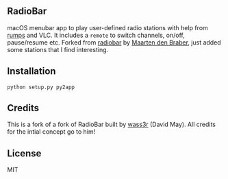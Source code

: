 ## RadioBar

macOS menubar app to play user-defined radio stations with help from [rumps](https://github.com/jaredks/rumps) and VLC. It includes a `remote` to switch channels, on/off, pause/resume etc. Forked from [radiobar](https://github.com/mdbraber/radiobar) by [Maarten den Braber](https://github.com/mdbraber), just added some stations that I find interesting.

## Installation

`python setup.py py2app`

## Credits

This is a fork of a fork of RadioBar built by [wass3r](https://github.com/wass3r/RadioBar/) (David May). All credits for the intial concept go to him!

## License
MIT
